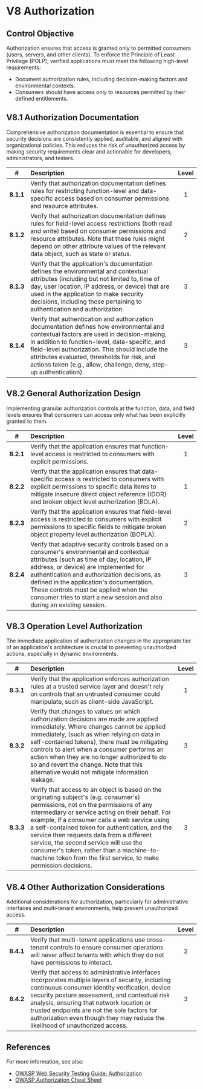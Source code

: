 # V8 Authorization

## Control Objective

Authorization ensures that access is granted only to permitted consumers (users, servers, and other clients). To enforce the Principle of Least Privilege (POLP), verified applications must meet the following high-level requirements:

- Document authorization rules, including decision-making factors and environmental contexts.
- Consumers should have access only to resources permitted by their defined entitlements.

## V8.1 Authorization Documentation

Comprehensive authorization documentation is essential to ensure that security decisions are consistently applied, auditable, and aligned with organizational policies. This reduces the risk of unauthorized access by making security requirements clear and actionable for developers, administrators, and testers.

|     #     | Description                                                                                                                                                                                                                                                                                                                                                        | Level |
| :-------: | :----------------------------------------------------------------------------------------------------------------------------------------------------------------------------------------------------------------------------------------------------------------------------------------------------------------------------------------------------------------- | :---: |
| **8.1.1** | Verify that authorization documentation defines rules for restricting function-level and data-specific access based on consumer permissions and resource attributes.                                                                                                                                                                                               |   1   |
| **8.1.2** | Verify that authorization documentation defines rules for field-level access restrictions (both read and write) based on consumer permissions and resource attributes. Note that these rules might depend on other attribute values of the relevant data object, such as state or status.                                                                          |   2   |
| **8.1.3** | Verify that the application's documentation defines the environmental and contextual attributes (including but not limited to, time of day, user location, IP address, or device) that are used in the application to make security decisions, including those pertaining to authentication and authorization.                                                     |   3   |
| **8.1.4** | Verify that authentication and authorization documentation defines how environmental and contextual factors are used in decision-making, in addition to function-level, data-specific, and field-level authorization. This should include the attributes evaluated, thresholds for risk, and actions taken (e.g., allow, challenge, deny, step-up authentication). |   3   |

## V8.2 General Authorization Design

Implementing granular authorization controls at the function, data, and field levels ensures that consumers can access only what has been explicitly granted to them.

|     #     | Description                                                                                                                                                                                                                                                                                                                                                                                   | Level |
| :-------: | :-------------------------------------------------------------------------------------------------------------------------------------------------------------------------------------------------------------------------------------------------------------------------------------------------------------------------------------------------------------------------------------------- | :---: |
| **8.2.1** | Verify that the application ensures that function-level access is restricted to consumers with explicit permissions.                                                                                                                                                                                                                                                                          |   1   |
| **8.2.2** | Verify that the application ensures that data-specific access is restricted to consumers with explicit permissions to specific data items to mitigate insecure direct object reference (IDOR) and broken object level authorization (BOLA).                                                                                                                                                   |   1   |
| **8.2.3** | Verify that the application ensures that field-level access is restricted to consumers with explicit permissions to specific fields to mitigate broken object property level authorization (BOPLA).                                                                                                                                                                                           |   2   |
| **8.2.4** | Verify that adaptive security controls based on a consumer's environmental and contextual attributes (such as time of day, location, IP address, or device) are implemented for authentication and authorization decisions, as defined in the application's documentation. These controls must be applied when the consumer tries to start a new session and also during an existing session. |   3   |

## V8.3 Operation Level Authorization

The immediate application of authorization changes in the appropriate tier of an application's architecture is crucial to preventing unauthorized actions, especially in dynamic environments.

|     #     | Description                                                                                                                                                                                                                                                                                                                                                                                                                                                                                    | Level |
| :-------: | :--------------------------------------------------------------------------------------------------------------------------------------------------------------------------------------------------------------------------------------------------------------------------------------------------------------------------------------------------------------------------------------------------------------------------------------------------------------------------------------------- | :---: |
| **8.3.1** | Verify that the application enforces authorization rules at a trusted service layer and doesn't rely on controls that an untrusted consumer could manipulate, such as client-side JavaScript.                                                                                                                                                                                                                                                                                                  |   1   |
| **8.3.2** | Verify that changes to values on which authorization decisions are made are applied immediately. Where changes cannot be applied immediately, (such as when relying on data in self-contained tokens), there must be mitigating controls to alert when a consumer performs an action when they are no longer authorized to do so and revert the change. Note that this alternative would not mitigate information leakage.                                                                     |   3   |
| **8.3.3** | Verify that access to an object is based on the originating subject's (e.g. consumer's) permissions, not on the permissions of any intermediary or service acting on their behalf. For example, if a consumer calls a web service using a self-contained token for authentication, and the service then requests data from a different service, the second service will use the consumer's token, rather than a machine-to-machine token from the first service, to make permission decisions. |   3   |

## V8.4 Other Authorization Considerations

Additional considerations for authorization, particularly for administrative interfaces and multi-tenant environments, help prevent unauthorized access.

|     #     | Description                                                                                                                                                                                                                                                                                                                                                                        | Level |
| :-------: | :--------------------------------------------------------------------------------------------------------------------------------------------------------------------------------------------------------------------------------------------------------------------------------------------------------------------------------------------------------------------------------- | :---: |
| **8.4.1** | Verify that multi-tenant applications use cross-tenant controls to ensure consumer operations will never affect tenants with which they do not have permissions to interact.                                                                                                                                                                                                       |   2   |
| **8.4.2** | Verify that access to administrative interfaces incorporates multiple layers of security, including continuous consumer identity verification, device security posture assessment, and contextual risk analysis, ensuring that network location or trusted endpoints are not the sole factors for authorization even though they may reduce the likelihood of unauthorized access. |   3   |

## References

For more information, see also:

- [OWASP Web Security Testing Guide: Authorization](https://owasp.org/www-project-web-security-testing-guide/stable/4-Web_Application_Security_Testing/05-Authorization_Testing)
- [OWASP Authorization Cheat Sheet](https://cheatsheetseries.owasp.org/cheatsheets/Authorization_Cheat_Sheet.html)
